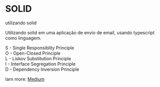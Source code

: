 # SOLID
utilizando solid 

Utilizando solid em uma aplicação de envio de email, usando typescript como linguagem.

S - Single Responsiblity Principle <br/>
O - Open-Closed Principle <br/>
L - Liskov Substitution Principle <br/>
I - Interface Segregation Principle <br/>
D - Dependency Inversion Principle <br/>


larn more: <a href="https://medium.com/desenvolvendo-com-paixao/o-que-%C3%A9-solid-o-guia-completo-para-voc%C3%AA-entender-os-5-princ%C3%ADpios-da-poo-2b937b3fc530">Medium</a>

